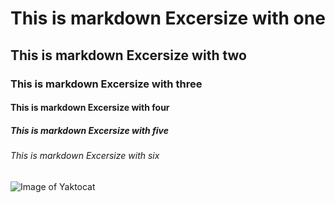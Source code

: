 # This is markdown Excersize with one
## This is markdown Excersize with two
### This is markdown Excersize with three
#### This is markdown Excersize with four
##### This is markdown Excersize with five
###### This is markdown Excersize with six
![Image of Yaktocat](https://octodex.github.com/images/yaktocat.png)
